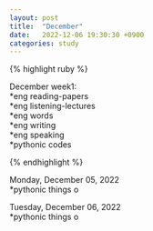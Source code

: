```yaml
---
layout: post
title:  "December"
date:   2022-12-06 19:30:30 +0900
categories: study
---
```








{% highlight ruby %}


December week1:  
*eng reading-papers  
*eng listening-lectures      
*eng words  
*eng writing  
*eng speaking  
*pythonic codes  


{% endhighlight %}  





Monday, December 05, 2022    
*pythonic things
o  


Tuesday, December 06, 2022    
*pythonic things
o  





